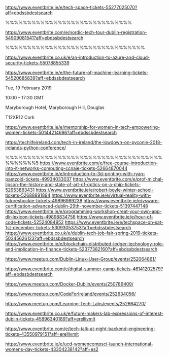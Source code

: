 https://www.eventbrite.ie/e/tech-space-tickets-55277025070?aff=ebdssbdestsearch




%%%%%%%%%%%%%%%%%%%%%%%%%%%%%

https://www.eventbrite.com/e/nordic-tech-tour-dublin-registration-54909081541?aff=ebdssbdestsearch


%%%%%%%%%%%%%%%%%%%%%%%%%%%%%%%%

https://www.eventbrite.co.uk/e/an-introduction-to-azure-and-cloud-security-tickets-55078855339

https://www.eventbrite.ie/e/the-future-of-machine-learning-tickets-54520685839?aff=ebdssbdestsearch


Tue, 19 February 2019

10:00 – 17:30 GMT

Maryborough Hotel, Maryborough Hill, Douglas

T12XR12 Cork 


https://www.eventbrite.ie/e/mentorship-for-women-in-tech-empowering-women-tickets-50144214696?aff=ebdssbdestsearch


https://techlifeireland.com/tech-in-ireland/the-lowdown-on-pyconie-2018-irelands-python-conference/

%%%%%%%%%%%%%%%%%%%%%%%%%%%%%%%%%%%%%%%%%%%5
https://www.eventbrite.com/e/free-course-introduction-into-it-networks-computing-ccnaie-tickets-52664870044
https://www.eventbrite.ie/e/introduction-to-3d-printing-with-ryan-paetzold-tickets-49934033037
https://www.eventbrite.com/e/prof-michal-lipson-the-history-and-state-of-art-of-optics-on-a-chip-tickets-52953863431
https://www.eventbrite.ie/e/robert-boyle-winter-school-tickets-52688891894
https://www.eventbrite.ie/e/virtual-reality-with-futureshockie-tickets-49896989238
https://www.eventbrite.ie/e/vsware-certification-advanced-dublin-29th-november-tickets-51397447148
https://www.eventbrite.ie/e/programming-workshop-creat-your-own-app-dlr-lexicon-tickets-49898834758
https://www.eventbrite.ie/e/hour-of-code-tickets-52524084952
https://www.eventbrite.ie/e/techspace-on-sat-1st-december-tickets-53093053753?aff=ebdssbdestsearch
https://www.eventbrite.co.uk/e/dublin-tech-job-fair-spring-2019-tickets-50345626123?aff=ebdssbdestsearch
https://www.eventbrite.ie/e/blockchain-distributed-ledger-technology-role-and-implication-in-finance-tickets-52377382160?aff=ebdssbdestsearch

https://www.meetup.com/Dublin-Linux-User-Group/events/252064861/


https://www.eventbrite.com/e/digital-summer-camp-tickets-46141202579?aff=ebdssbdestsearch

https://www.meetup.com/Docker-Dublin/events/250786409/


https://www.meetup.com/CodeForIreland/events/252634056/



https://www.meetup.com/Learning-Tech-Labs/events/252664270/

https://www.eventbrite.co.uk/e/future-makers-lab-expressions-of-interest-dublin-tickets-45896340189?aff=erellivmlt

https://www.eventbrite.com/e/tech-talk-at-night-backend-engineering-tickets-43550979151?aff=erellivmlt

https://www.eventbrite.ie/e/ucd-womencompsci-launch-international-womens-day-tickets-43304238142?aff=es2



